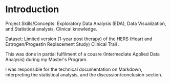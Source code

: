 # Introduction
Project Skills/Concepts: Exploratory Data Analysis (EDA), Data Visualization, and Statistical analysis, Clinical knowledge.

Dataset: Limited version (1-year post therapy) of the HERS (Heart and Estrogen/Progestin Replacement Study) Clinical Trail .

This was done in partial fulfilment of a cousre (Intermediate Applied Data Analysis) during my Master's Program.

I was responsible for the technical documentation on Markdown, interpreting the statistical analysis, and the discussion/conclusion section.
